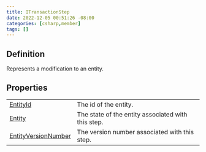 ```yaml
---
title: ITransactionStep
date: 2022-12-05 00:51:26 -08:00
categories: [csharp,member]
tags: []
---
```


## Definition

Represents a modification to an entity.

## Properties
<table><tr><td><!--/posts/csharp.member.entitydb.abstractions.transactions.steps.itransactionstep.entityid/--><a href='#'>EntityId</a></td><td>
The id of the entity.
</td></tr><tr><td><!--/posts/csharp.member.entitydb.abstractions.transactions.steps.itransactionstep.entity/--><a href='#'>Entity</a></td><td>
The state of the entity associated with this step.
</td></tr><tr><td><!--/posts/csharp.member.entitydb.abstractions.transactions.steps.itransactionstep.entityversionnumber/--><a href='#'>EntityVersionNumber</a></td><td>
The version number associated with this step.
</td></tr></table>
